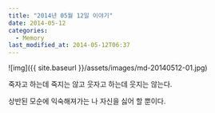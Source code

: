 ```yaml
---
title: "2014년 05월 12일 이야기"
date: 2014-05-12
categories:
  - Memory
last_modified_at: 2014-05-12T06:37
---
```


![img]({{ site.baseurl }}/assets/images/md-20140512-01.jpg)


죽자고 하는데 죽지는 않고 웃자고 하는데 웃지는 않는다. 

상반된 모순에 익숙해져가는 나 자신을 싫어 할 뿐이다.